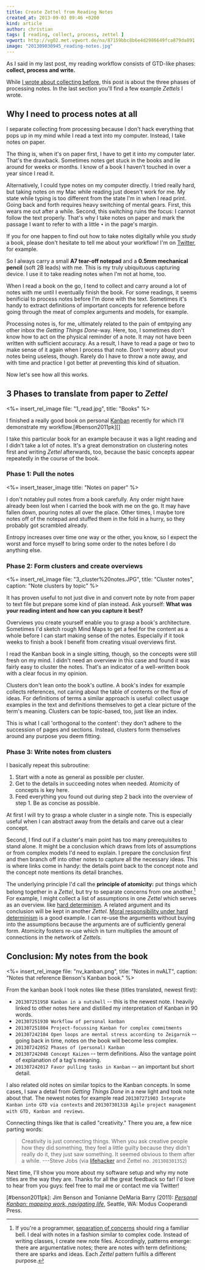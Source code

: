 ```yaml
---
title: Create Zettel from Reading Notes
created_at: 2013-09-03 09:46 +0200
kind: article
author: christian
tags: [ reading, collect, process, zettel ]
vgwort: http://vg02.met.vgwort.de/na/87159bbc8b6e4d2986649fca879da891
image: "201309030945_reading-notes.jpg"
---
```


As I said in my last post, my reading workflow consists of GTD-like phases: **collect, process and write.**

While [I wrote about collecting before][collect], this post is about the three phases of processing notes.  In the last section you'll find a few example _Zettels_ I wrote.

  [collect]: /posts/2013/08/making-proper-marks-in-books/

## Why I need to process notes at all

I separate collecting from processing because I don't hack everything that pops up in my mind while I read a text into my computer.  Instead, I take notes on paper.

The thing is, when it's on paper first, I have to get it into my computer later.  That's the drawback.  Sometimes notes get stuck in the books and lie around for weeks or months.  I know of a book I haven't touched in over a year since I read it.

Alternatively, I could type notes on my computer directly.  I tried really hard, but taking notes on my Mac while reading just doesn't work for me.  My state while typing is too different from the state I'm in when I read print.  Going back and forth requires heavy switching of mental gears.  First, this wears me out after a while.  Second, this switching ruins the focus:  I cannot follow the text properly.  That's why I take notes on paper and mark the passage I want to refer to with a little `•` in the page's margin.

If you for one happen to find out how to take notes digitally while you study a book, please don't hesitate to tell me about your workflow!  I'm on [Twitter](http://twitter.com/ctietze), for example.

So I always carry a small **A7 tear-off notepad** and a **0.5mm mechanical pencil** (soft 2B leads) with me.  This is my truly ubiquituous capturing device.  I use it to take reading notes when I'm not at home, too.

When I read a book on the go, I tend to collect and carry around a lot of notes with me until I eventually finish the book.  For some readings, it seems benificial to process notes before I'm done with the text.  Sometimes it's handy to extract definitions of important concepts for reference before going through the meat of complex arguments and models, for example.

Processing notes is, for me, ultimately related to the pain of emtpying any other inbox the _Getting Things Done_-way.  Here, too, I sometimes don't know how to act on the physical reminder of a note.  It may not have been written with sufficient accuracy.  As a result, I have to read a page or two to make sense of it again when I process that note.  Don't worry about your notes being useless, though.  Rarely do I have to throw a note away, and with time and practice I got better at preventing this kind of situation.

Now let's see how all this works.

## 3 Phases to translate from paper to _Zettel_

<%= insert_rel_image file: "1_read.jpg", title: "Books" %>

I finished a really good book on personal [Kanban][kanban] recently for which I'll demonstrate my workflow.[#benson2011pk][]

I take this particular book for an example because it was a light reading and I didn't take a lot of notes.  It's a great demonstration on clustering notes first and writing _Zettel_ afterwards, too, because the basic concepts appear repeatedly in the course of the book.

[kanban]: http://en.wikipedia.org/wiki/Kanban

### Phase 1: Pull the notes

<%= insert_teaser_image title: "Notes on paper" %>

I don't notabley pull notes from a book carefully.  Any order might have already been lost when I carried the book with me on the go.  It may have fallen down, pouring notes all over the place.  Other times, I maybe tore notes off of the notepad and stuffed them in the fold in a hurry, so they probably got scrambled already.

Entropy increases over time one way or the other, you know, so I  expect the worst and force myself to bring some order to the notes before I do anything else.


### Phase 2: Form clusters and create overviews

<%= insert_rel_image file: "3_cluster%20notes.JPG", title: "Cluster notes", caption: "Note clusters by topic" %>

It has proven useful to not just dive in and convert note by note from paper to text file but prepare some kind of plan instead.  Ask yourself:  **What was your reading intent and how can you capture it best?**

Overviews you create yourself enable you to grasp a book's architecture.  Sometimes I'd sketch rough Mind Maps to get a feel for the content as a whole before I can start making sense of the notes.  Especially if it took weeks to finish a book I benefit from creating visual overviews first.

I read the Kanban book in a single sitting, though, so the concepts were still fresh on my mind.  I didn't need an overview in this case and found it was fairly easy to cluster the notes.  That's an indicator of a well-written book with a clear focus in my opinion.

Clusters don't lean onto the book's outline.  A book's index for example collects references, not caring about the table of contents or the flow of ideas.  For definitions of terms a similar approach is useful:  collect usage examples in the text and definitions themselves to get a clear picture of the term's meaning.  Clusters can be topic-based, too, just like an index.

This is what I call 'orthogonal to the content':  they don't adhere to the succession of pages and sections.  Instead, clusters form themselves around any purpose you deem fitting.

### Phase 3:  Write notes from clusters

I basically repeat this subroutine:

1. Start with a note as general as possible per cluster.
2. Get to the details in succeeding notes when needed.  Atomicity of concepts is key here.
3. Feed everything you found out during step 2 back into the overview of step 1.  Be as concise as possible.

At first I will try to grasp a whole cluster in a single note.  This is especially useful when I can abstract away from the details and carve out a clear concept.

Second, I find out if a cluster's main point has too many prerequisites to stand alone.  It might be a conclusion which draws from lots of assumptions or from complex models I'd need to explain.  I prepare the conclusion first and then branch off into other notes to capture all the necessary ideas.  This is where links come in handy:  the details point back to the concept note and the concept note mentions its detail branches.

The underlying principle I'd call the **principle of atomicity:**  put things which belong together in a _Zettel_, but try to separate concerns from one another.[^conc]  For example, I might collect a list of assumptions in one _Zettel_ which serves as an overview. like [hard determinism](http://en.wikipedia.org/wiki/Hard_determinism).  A related argument and its conclusion will be kept in another _Zettel_.  [Moral responsibility under hard determinism](http://en.wikipedia.org/wiki/Moral_responsibility#Hard_determinism) is a good example.  I can re-use the arguments without buying into the assumptions because the arguments are of sufficiently general form.  Atomicity fosters re-use which in turn multiplies the amount of connections in the network of _Zettels._

  [zk]: /posts/2013/06/zettelkasten-improves-thinking-writing/

  [^conc]:  If you're a programmer, [separation of concerns](http://en.wikipedia.org/wiki/Separation_of_concerns) should ring a familiar bell.  I deal with notes in a fashion similar to complex code.  Instead of writing classes, I create new note files.  Accordingly, patterns emerge:  there are argumentative notes;  there are notes with term definitions;  there are sparks and ideas.  Each _Zettel_ pattern fulfils a different purpose.

## Conclusion: My notes from the book

<%= insert_rel_image file: "nv_kanban.png", title: "Notes in nvALT", caption: "Notes that reference Benson's Kanban book." %>

From the kanban book I took notes like these (titles translated, newest first):

*   `201307251958 Kanban in a nutshell` -- this is the newest note.  I heavily linked to other notes here and distilled my interpretation of Kanban in 90 words.
*   `201307251930 Workflow of personal kanban`
*   `201307251804 Project-focussing Kanban for complex commitments`
*   `201307242104 Open loops are mental stress according to Zeigarnik` -- going back in time, notes on the book will become less complex.
*   `201307242052 Phases of (personal) Kanban`
*   `201307242048 Concept Kaizen` -- term definitions.  Also the vantage point of explanation of a tag's meaning.
*   `201307242017 Favor pulling tasks in Kanban` -- an important but short detail.

I also related old notes on similar topics to the Kanban concepts.  In some cases, I saw a detail from _Getting Things Done_ in a new light and took note about that.  The newest notes for example read `201307271903 Integrate Kanban into GTD via contexts` and `201307301318 Agile project management with GTD, Kanban and reviews`.

Connecting things like that is called "creativity."  There you are, a few nice parting words:

> Creativity is just connecting things. When you ask creative people how they
> did something, they feel a little guilty because they didn't really do it,
> they just saw something. It seemed obvious to them after a while.
> ---Steve Jobs (via [lifehacker][creat] and Zettel no. `201308301352`)

Next time, I'll show you more about my software setup and why my note titles are the way they are.  Thanks for all the great feedback so far!  I'd love to hear from you guys:  feel free to mail me or contact me via Twitter!

  [creat]: http://lifehacker.com/5906749/creativity-is-just-connecting-things

  [#benson2011pk]: Jim Benson and Tonianne DeMaria Barry (2011):  _[Personal Kanban: mapping work, navigating life](x-bdsk://benson2011pk)_, Seattle, WA: Modus Cooperandi Press.
